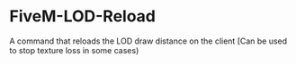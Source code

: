 # FiveM-LOD-Reload
A command that reloads the LOD draw distance on the client [Can be used to stop texture loss in some cases)
